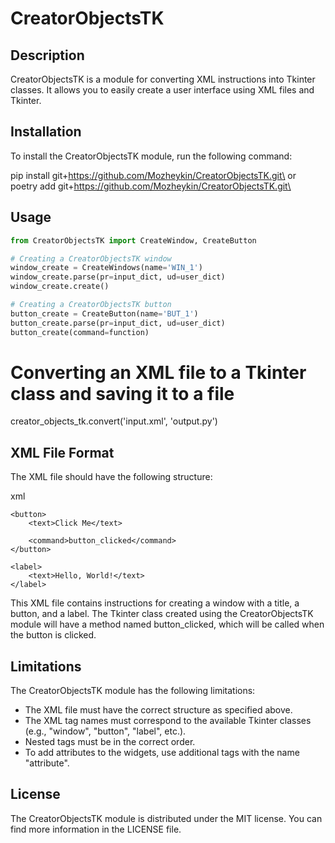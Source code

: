 # CreatorObjectsTK

## Description
CreatorObjectsTK is a module for converting XML instructions into Tkinter classes. It allows you to easily create a user interface using XML files and Tkinter.

## Installation
To install the CreatorObjectsTK module, run the following command:

 
pip install git+https://github.com/Mozheykin/CreatorObjectsTK.git\
or\
poetry add git+https://github.com/Mozheykin/CreatorObjectsTK.git\

## Usage

```python
from CreatorObjectsTK import CreateWindow, CreateButton

# Creating a CreatorObjectsTK window
window_create = CreateWindows(name='WIN_1')
window_create.parse(pr=input_dict, ud=user_dict)
window_create.create()

# Creating a CreatorObjectsTK button
button_create = CreateButton(name='BUT_1')
button_create.parse(pr=input_dict, ud=user_dict)
button_create(command=function)
```

# Converting an XML file to a Tkinter class and saving it to a file
creator_objects_tk.convert('input.xml', 'output.py')

## XML File Format

The XML file should have the following structure:

 xml
<window>
    <title>Window Title</title>
    
    <button>
        <text>Click Me</text>
        
        <command>button_clicked</command>
    </button>
    
    <label>
        <text>Hello, World!</text>
    </label>
</window>

This XML file contains instructions for creating a window with a title, a button, and a label. The Tkinter class created using the CreatorObjectsTK module will have a method named button_clicked, which will be called when the button is clicked.

## Limitations

The CreatorObjectsTK module has the following limitations:

- The XML file must have the correct structure as specified above.
- The XML tag names must correspond to the available Tkinter classes (e.g., "window", "button", "label", etc.).
- Nested tags must be in the correct order.
- To add attributes to the widgets, use additional tags with the name "attribute".

## License
The CreatorObjectsTK module is distributed under the MIT license. You can find more information in the LICENSE file.
